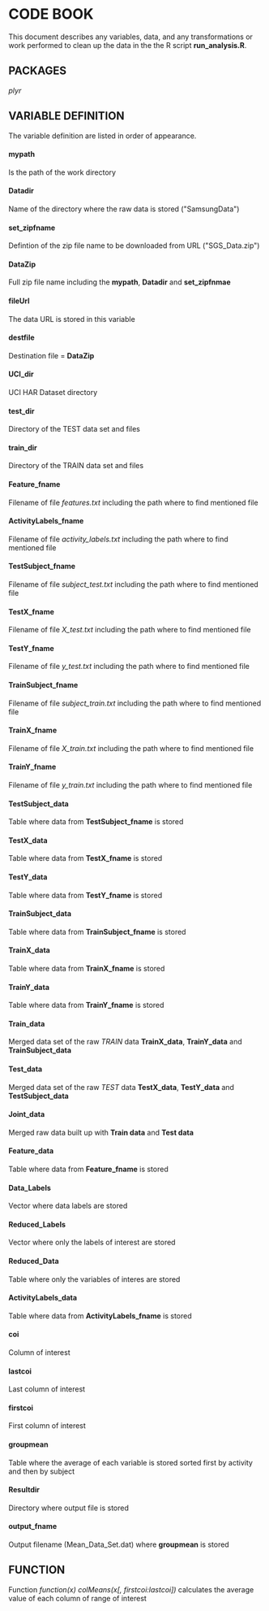# CODE BOOK

This document describes any variables, data, and any transformations or work performed to clean up the data in the the R script **run_analysis.R**.

## PACKAGES
*plyr*

## VARIABLE DEFINITION
The variable definition are listed in order of appearance.

#### mypath
Is the path of the work directory

#### Datadir
Name of the directory where the raw data is stored ("SamsungData")

#### set_zipfname
Defintion of the zip file name to be downloaded from URL ("SGS_Data.zip")

#### DataZip
Full zip file name including the **mypath**, **Datadir** and **set_zipfnmae**

#### fileUrl
The data URL is stored in this variable

#### destfile
Destination file = **DataZip**

#### UCI_dir
UCI HAR Dataset directory

#### test_dir
Directory of the TEST data set and files

#### train_dir
Directory of the TRAIN data set and files

#### Feature_fname
Filename of file *features.txt* including the path where to find mentioned file

#### ActivityLabels_fname
Filename of file *activity_labels.txt* including the path where to find mentioned file

#### TestSubject_fname
Filename of file *subject_test.txt* including the path where to find mentioned file

#### TestX_fname
Filename of file *X_test.txt* including the path where to find mentioned file

#### TestY_fname
Filename of file *y_test.txt* including the path where to find mentioned file

#### TrainSubject_fname
Filename of file *subject_train.txt* including the path where to find mentioned file

#### TrainX_fname
Filename of file *X_train.txt* including the path where to find mentioned file

#### TrainY_fname
Filename of file *y_train.txt* including the path where to find mentioned file

#### TestSubject_data
Table where data from **TestSubject_fname** is stored

#### TestX_data
Table where data from **TestX_fname** is stored

#### TestY_data
Table where data from **TestY_fname** is stored

#### TrainSubject_data
Table where data from **TrainSubject_fname** is stored

#### TrainX_data
Table where data from **TrainX_fname** is stored

#### TrainY_data
Table where data from **TrainY_fname** is stored

#### Train_data
Merged data set of the raw *TRAIN* data **TrainX_data**, **TrainY_data** and **TrainSubject_data** 

#### Test_data
Merged data set of the raw *TEST* data **TestX_data**, **TestY_data** and **TestSubject_data**

#### Joint_data
Merged raw data built up with **Train data** and **Test data**

#### Feature_data
Table where data from **Feature_fname** is stored

#### Data_Labels
Vector where data labels are stored

#### Reduced_Labels
Vector where only the labels of interest are stored

#### Reduced_Data
Table where only the variables of interes are stored

#### ActivityLabels_data
Table where data from **ActivityLabels_fname** is stored

#### coi
Column of interest

#### lastcoi
Last column of interest

#### firstcoi
First column of interest

#### groupmean
Table where the average of each variable is stored sorted first by activity and then by subject

#### Resultdir
Directory where output file is stored

#### output_fname
Output filename (Mean_Data_Set.dat) where **groupmean** is stored

## FUNCTION
Function *function(x) colMeans(x[, firstcoi:lastcoi])* calculates the average value of each column of range of interest

